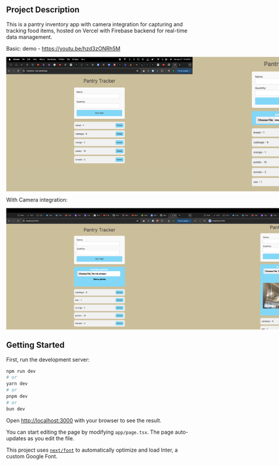 ## Project Description
This is a pantry inventory app with camera integration for capturing and tracking food items, hosted on Vercel with Firebase backend for real-time data management.

Basic:
demo - https://youtu.be/hzd3zONRh5M
<div style="display: flex; justify-content: space-between;">
    <img src="/public/screen1.png" alt="Screenshot 1" width="500px">
    <img src="/public/screen2.png" alt="Screenshot 2" width="500px">
</div>

With Camera integration:
<div style="display: flex; justify-content: space-between;">
    <img src="/public/screen4.png" alt="Screenshot 3" width="500px">
    <img src="/public/screen3.png" alt="Screenshot 4" width="500px">
</div>



## Getting Started

First, run the development server:

```bash
npm run dev
# or
yarn dev
# or
pnpm dev
# or
bun dev
```

Open [http://localhost:3000](http://localhost:3000) with your browser to see the result.

You can start editing the page by modifying `app/page.tsx`. The page auto-updates as you edit the file.

This project uses [`next/font`](https://nextjs.org/docs/basic-features/font-optimization) to automatically optimize and load Inter, a custom Google Font.

